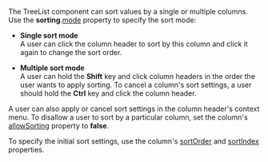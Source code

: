 The TreeList component can sort values by a single or multiple columns. Use the **sorting**.[mode](/Documentation/ApiReference/UI_Components/dxTreeList/Configuration/sorting/#mode) property to specify the sort mode:

- **Single sort mode**       
A user can click the column header to sort by this column and click it again to change the sort order.

- **Multiple sort mode**         
A user can hold the **Shift** key and click column headers in the order the user wants to apply sorting. To cancel a column's sort settings, a user should hold the **Ctrl** key and click the column header.

A user can also apply or cancel sort settings in the column header's context menu. To disallow a user to sort by a particular column, set the column's [allowSorting](/Documentation/ApiReference/UI_Components/dxTreeList/Configuration/columns/#allowSorting) property to **false**.

To specify the initial sort settings, use the column's [sortOrder](/Documentation/ApiReference/UI_Components/dxTreeList/Configuration/columns/#sortOrder) and [sortIndex](/Documentation/ApiReference/UI_Components/dxTreeList/Configuration/columns/#sortIndex) properties.
